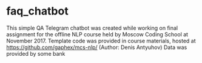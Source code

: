 # faq_chatbot
This simple QA Telegram chatbot was created while working on final assignment for the offline NLP course held by Moscow Coding School at November 2017.
Template code was provided in course materials, hosted at https://github.com/gaphex/mcs-nlp/ (Author: Denis Antyuhov)
Data was provided by some bank

